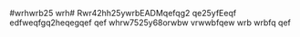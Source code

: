 #wrhwrb25
wrh# Rwr42hh25ywrbEADMqefqg2
qe25yfEeqf
edfweqfgq2heqegqef
qef
whrw7525y68orwbw
vrwwbfqew
wrb
wrbfq
qef
